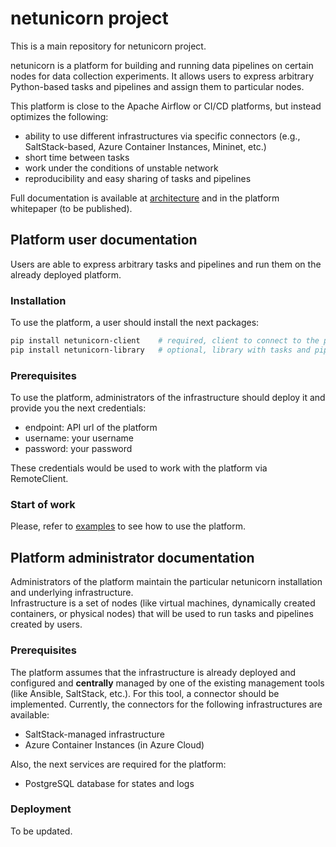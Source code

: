 # netunicorn project

This is a main repository for netunicorn project.

netunicorn is a platform for building and running data pipelines on certain nodes for data collection experiments.
It allows users to express arbitrary Python-based tasks and pipelines and assign them to particular nodes.

This platform is close to the Apache Airflow or CI/CD platforms, but instead optimizes the following:
- ability to use different infrastructures via specific connectors (e.g., SaltStack-based, Azure Container Instances, Mininet, etc.)
- short time between tasks
- work under the conditions of unstable network
- reproducibility and easy sharing of tasks and pipelines

Full documentation is available at [architecture](architecture/README.md) and in the platform whitepaper (to be published).

## Platform user documentation
Users are able to express arbitrary tasks and pipelines and run them on the already deployed platform.

### Installation
To use the platform, a user should install the next packages:
```bash
pip install netunicorn-client    # required, client to connect to the platform
pip install netunicorn-library   # optional, library with tasks and pipelines
```

### Prerequisites
To use the platform, administrators of the infrastructure should deploy it and provide you the next credentials:
- endpoint: API url of the platform
- username: your username
- password: your password

These credentials would be used to work with the platform via RemoteClient.

### Start of work
Please, refer to [examples](examples/README.md) to see how to use the platform.

## Platform administrator documentation
Administrators of the platform maintain the particular netunicorn installation and underlying infrastructure.  
Infrastructure is a set of nodes (like virtual machines, dynamically created containers, or physical nodes) that will be
used to run tasks and pipelines created by users.

### Prerequisites
The platform assumes that the infrastructure is already deployed and configured and **centrally** managed by one of
the existing management tools (like Ansible, SaltStack, etc.). For this tool, a connector should be implemented.
Currently, the connectors for the following infrastructures are available:
- SaltStack-managed infrastructure
- Azure Container Instances (in Azure Cloud)

Also, the next services are required for the platform:
- PostgreSQL database for states and logs

### Deployment
To be updated.
